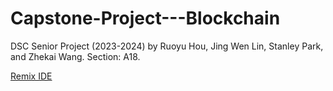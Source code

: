 # Capstone-Project---Blockchain
DSC Senior Project (2023-2024) by Ruoyu Hou, Jing Wen Lin, Stanley Park, and Zhekai Wang. Section: A18.


[Remix IDE](https://remix.ethereum.org/#lang=en&optimize=false&runs=200&evmVersion=null&version=soljson-v0.8.22+commit.4fc1097e.js)

